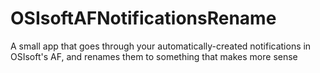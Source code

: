 # OSIsoftAFNotificationsRename
A small app that goes through your automatically-created notifications in OSIsoft's AF, and renames them to something that makes more sense


